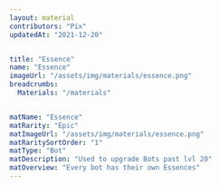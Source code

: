 ```yaml
---
layout: material
contributors: "Pix"
updatedAt: "2021-12-20"


title: "Essence"
name: "Essence"
imageUrl: "/assets/img/materials/essence.png"
breadcrumbs:
  Materials: "/materials"


matName: "Essence"
matRarity: "Epic"
matImageUrl: "/assets/img/materials/essence.png"
matRaritySortOrder: "1"
matType: "Bot"
matDescription: "Used to upgrade Bots past lvl 20"
matOverview: "Every bot has their own Essences"
---
```

